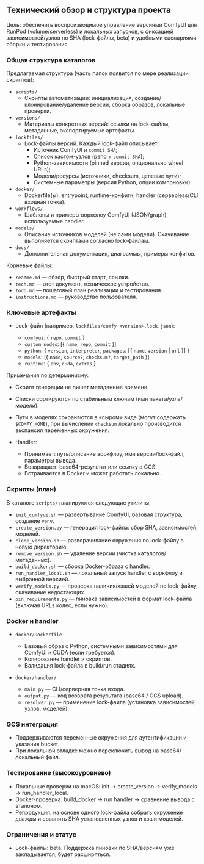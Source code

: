 ## Технический обзор и структура проекта

Цель: обеспечить воспроизводимое управление версиями ComfyUI для RunPod (volume/serverless) и локальных запусков, с фиксацией зависимостей/узлов по SHA (lock-файлы, beta) и удобными сценариями сборки и тестирования.

### Общая структура каталогов

Предлагаемая структура (часть папок появится по мере реализации скриптов):

-   `scripts/`
    -   Скрипты автоматизации: инициализация, создание/клонирование/удаление версии, сборка образов, локальные проверки.
-   `versions/`
    -   Материалы конкретных версий: ссылки на lock-файлы, метаданные, экспортируемые артефакты.
-   `lockfiles/`
    -   Lock-файлы версий. Каждый lock-файл описывает:
        -   Источник ComfyUI и `commit SHA`;
        -   Список кастом-узлов (репо + `commit SHA`);
        -   Python-зависимости (pinned версии, опционально wheel URLs);
        -   Модели/ресурсы (источники, checksum, целевые пути);
        -   Системные параметры (версия Python, опции компоновки).
-   `docker/`
    -   Dockerfile(ы), entrypoint, runtime-конфиги, handler (серверless/CLI входная точка).
-   `workflows/`
    -   Шаблоны и примеры воркфлоу ComfyUI (JSON/graph), используемые handler.
-   `models/`
    -   Описание источников моделей (не сами модели). Скачивание выполняется скриптами согласно lock-файлам.
-   `docs/`
    -   Дополнительная документация, диаграммы, примеры конфигов.

Корневые файлы:

-   `readme.md` — обзор, быстрый старт, ссылки.
-   `tech.md` — этот документ, техническое устройство.
-   `todo.md` — пошаговый план реализации и тестирования.
-   `instructions.md` — руководство пользователя.

### Ключевые артефакты

-   Lock-файл (например, `lockfiles/comfy-<version>.lock.json`):

    -   `comfyui`: { `repo`, `commit` }
    -   `custom_nodes`: [{ `name`, `repo`, `commit` }]
    -   `python`: { `version`, `interpreter`, `packages`: [{ `name`, `version` | `url` }] }
    -   `models`: [{ `name`, `source?`, `checksum?`, `target_path` }]
    -   `runtime`: { `env`, `cuda`, `extras` }

Примечания по детерминизму:

-   Скрипт генерации не пишет метаданные времени.
-   Списки сортируются по стабильным ключам (имя пакета/узла/модели).
-   Пути в моделях сохраняются в «сыром» виде (могут содержать `$COMFY_HOME`),
    при вычислении `checksum` локально производится экспансия переменных окружения.

-   Handler:
    -   Принимает: путь/описание воркфлоу, имя версии/lock-файл, параметры вывода.
    -   Возвращает: base64-результат или ссылку в GCS.
    -   Встраивается в Docker и может работать локально.

### Скрипты (план)

В каталоге `scripts/` планируются следующие утилиты:

-   `init_comfyui.sh` — развертывание ComfyUI, базовая структура, создание `venv`.
-   `create_version.py` — генерация lock-файла: сбор SHA, зависимостей, моделей.
-   `clone_version.sh` — разворачивание окружения по lock-файлу в новую директорию.
-   `remove_version.sh` — удаление версии (чистка каталогов/метаданных).
-   `build_docker.sh` — сборка Docker-образа с handler.
-   `run_handler_local.sh` — локальный запуск handler с воркфлоу и выбранной версией.
-   `verify_models.py` — проверка наличия/хэшей моделей по lock-файлу, скачивание недостающих.
-   `pin_requirements.py` — пиновка зависимостей в формат lock-файла (включая URLs колес, если нужно).

### Docker и handler

-   `docker/Dockerfile`

    -   Базовый образ с Python, системными зависимостями для ComfyUI и CUDA (если требуется).
    -   Копирование handler и скриптов.
    -   Валидация lock-файла в build/run стадиях.

-   `docker/handler/`
    -   `main.py` — CLI/серверная точка входа.
    -   `output.py` — код возврата результата (base64 / GCS upload).
    -   `resolver.py` — применение lock-файла (установка зависимостей, узлов, моделей).

### GCS интеграция

-   Поддерживаются переменные окружения для аутентификации и указания bucket.
-   При локальной отладке можно переключить вывод на base64/локальный файл.

### Тестирование (высокоуровнево)

-   Локальные проверки на macOS: init → create_version → verify_models → run_handler_local.
-   Docker-проверка: build_docker → run handler → сравнение вывода с эталоном.
-   Репродукция: на основе одного lock-файла собрать окружение дважды и сравнить SHA установленных узлов и хэши моделей.

### Ограничения и статус

-   Lock-файлы: beta. Поддержка пиновки по SHA/версиям уже закладывается, будет расширяться.
